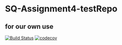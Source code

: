 # SQ-Assignment4-testRepo
## for our own use

[![Build Status](https://travis-ci.com/ghaemisr/SQ-Assignment4-testRepo.svg?branch=master)](https://travis-ci.com/ghaemisr/SQ-Assignment4-testRepo) [![codecov](https://codecov.io/gh/ghaemisr/SQ-Assignment4-testRepo/branch/master/graph/badge.svg)](https://codecov.io/gh/ghaemisr/SQ-Assignment4-testRepo)

